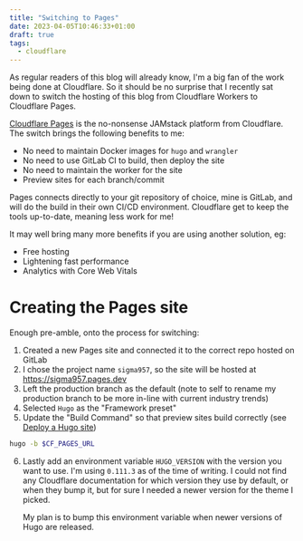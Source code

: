 ```yaml
---
title: "Switching to Pages"
date: 2023-04-05T10:46:33+01:00
draft: true
tags: 
  - cloudflare
---
```


As regular readers of this blog will already know, I'm a big fan of the work being done at Cloudflare. So it should be no surprise that I recently sat down to switch the hosting of this blog from Cloudflare Workers to Cloudflare Pages.

[Cloudflare Pages](https://pages.cloudflare.com/) is the no-nonsense JAMstack platform from Cloudflare. The switch brings the following benefits to me:
* No need to maintain Docker images for `hugo` and `wrangler`
* No need to use GitLab CI to build, then deploy the site
* No need to maintain the worker for the site
* Preview sites for each branch/commit

Pages connects directly to your git repository of choice, mine is GitLab, and will do the build in their own CI/CD environment. Cloudflare get to keep the tools up-to-date, meaning less work for me!

It may well bring many more benefits if you are using another solution, eg:
* Free hosting
* Lightening fast performance
* Analytics with Core Web Vitals

# Creating the Pages site
Enough pre-amble, onto the process for switching:
1. Created a new Pages site and connected it to the correct repo hosted on GitLab
2. I chose the project name `sigma957`, so the site will be hosted at https://sigma957.pages.dev
3. Left the production branch as the default (note to self to rename my production branch to be more in-line with current industry trends)
4. Selected `Hugo` as the "Framework preset"
5. Update the "Build Command" so that preview sites build correctly (see [Deploy a Hugo site](https://developers.cloudflare.com/pages/framework-guides/deploy-a-hugo-site))
```bash
hugo -b $CF_PAGES_URL
```
6. Lastly add an environment variable `HUGO_VERSION` with the version you want to use. I'm using `0.111.3` as of the time of writing. I could not find any Cloudflare documentation for which version they use by default, or when they bump it, but for sure I needed a newer version for the theme I picked.

    My plan is to bump this environment variable when newer versions of Hugo are released.
